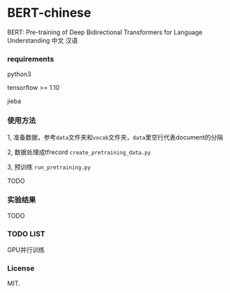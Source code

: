 # BERT-chinese
BERT: Pre-training of Deep Bidirectional Transformers for Language Understanding 中文 汉语

### requirements

python3

tensorflow >= 1.10

jieba

### 使用方法

1, 准备数据，参考`data`文件夹和`vocab`文件夹，`data`里空行代表document的分隔

2, 数据处理成tfrecord `create_pretraining_data.py`

3, 预训练 `run_pretraining.py`

TODO

### 实验结果

TODO

### TODO LIST

GPU并行训练

### License

MIT.
